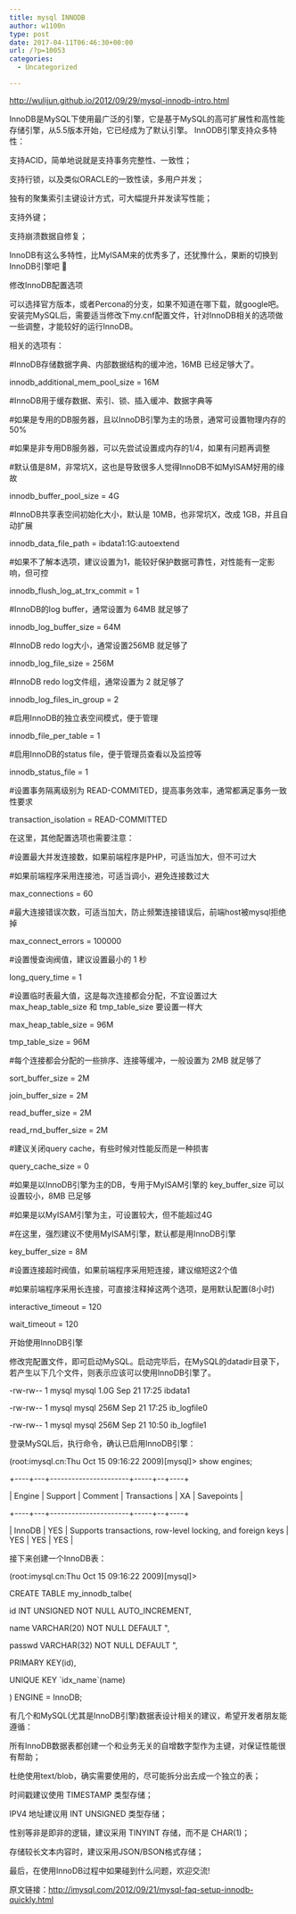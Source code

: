 ```yaml
---
title: mysql INNODB
author: w1100n
type: post
date: 2017-04-11T06:46:30+00:00
url: /?p=10053
categories:
  - Uncategorized

---
```

http://wulijun.github.io/2012/09/29/mysql-innodb-intro.html
  
InnoDB是MySQL下使用最广泛的引擎，它是基于MySQL的高可扩展性和高性能存储引擎，从5.5版本开始，它已经成为了默认引擎。 InnODB引擎支持众多特性：

支持ACID，简单地说就是支持事务完整性、一致性；
  
支持行锁，以及类似ORACLE的一致性读，多用户并发；
  
独有的聚集索引主键设计方式，可大幅提升并发读写性能；
  
支持外键；
  
支持崩溃数据自修复；
  
InnoDB有这么多特性，比MyISAM来的优秀多了，还犹豫什么，果断的切换到InnoDB引擎吧 🙂

修改InnoDB配置选项
  
可以选择官方版本，或者Percona的分支，如果不知道在哪下载，就google吧。安装完MySQL后，需要适当修改下my.cnf配置文件，针对InnoDB相关的选项做 一些调整，才能较好的运行InnoDB。

相关的选项有：

#InnoDB存储数据字典、内部数据结构的缓冲池，16MB 已经足够大了。
  
innodb\_additional\_mem\_pool\_size = 16M

#InnoDB用于缓存数据、索引、锁、插入缓冲、数据字典等
  
#如果是专用的DB服务器，且以InnoDB引擎为主的场景，通常可设置物理内存的50%
  
#如果是非专用DB服务器，可以先尝试设置成内存的1/4，如果有问题再调整
  
#默认值是8M，非常坑X，这也是导致很多人觉得InnoDB不如MyISAM好用的缘故
  
innodb\_buffer\_pool_size = 4G

#InnoDB共享表空间初始化大小，默认是 10MB，也非常坑X，改成 1GB，并且自动扩展
  
innodb\_data\_file_path = ibdata1:1G:autoextend

#如果不了解本选项，建议设置为1，能较好保护数据可靠性，对性能有一定影响，但可控
  
innodb\_flush\_log\_at\_trx_commit = 1

#InnoDB的log buffer，通常设置为 64MB 就足够了
  
innodb\_log\_buffer_size = 64M

#InnoDB redo log大小，通常设置256MB 就足够了
  
innodb\_log\_file_size = 256M

#InnoDB redo log文件组，通常设置为 2 就足够了
  
innodb\_log\_files\_in\_group = 2

#启用InnoDB的独立表空间模式，便于管理
  
innodb\_file\_per_table = 1

#启用InnoDB的status file，便于管理员查看以及监控等
  
innodb\_status\_file = 1

#设置事务隔离级别为 READ-COMMITED，提高事务效率，通常都满足事务一致性要求
  
transaction_isolation = READ-COMMITTED
  
在这里，其他配置选项也需要注意：

#设置最大并发连接数，如果前端程序是PHP，可适当加大，但不可过大
  
#如果前端程序采用连接池，可适当调小，避免连接数过大
  
max_connections = 60

#最大连接错误次数，可适当加大，防止频繁连接错误后，前端host被mysql拒绝掉
  
max\_connect\_errors = 100000

#设置慢查询阀值，建议设置最小的 1 秒
  
long\_query\_time = 1

#设置临时表最大值，这是每次连接都会分配，不宜设置过大 max\_heap\_table\_size 和 tmp\_table_size 要设置一样大
  
max\_heap\_table_size = 96M
  
tmp\_table\_size = 96M

#每个连接都会分配的一些排序、连接等缓冲，一般设置为 2MB 就足够了
  
sort\_buffer\_size = 2M
  
join\_buffer\_size = 2M
  
read\_buffer\_size = 2M
  
read\_rnd\_buffer_size = 2M

#建议关闭query cache，有些时候对性能反而是一种损害
  
query\_cache\_size = 0

#如果是以InnoDB引擎为主的DB，专用于MyISAM引擎的 key\_buffer\_size 可以设置较小，8MB 已足够
  
#如果是以MyISAM引擎为主，可设置较大，但不能超过4G
  
#在这里，强烈建议不使用MyISAM引擎，默认都是用InnoDB引擎
  
key\_buffer\_size = 8M

#设置连接超时阀值，如果前端程序采用短连接，建议缩短这2个值
  
#如果前端程序采用长连接，可直接注释掉这两个选项，是用默认配置(8小时)
  
interactive_timeout = 120
  
wait_timeout = 120

开始使用InnoDB引擎
  
修改完配置文件，即可启动MySQL。启动完毕后，在MySQL的datadir目录下，若产生以下几个文件，则表示应该可以使用InnoDB引擎了。

-rw-rw-- 1 mysql mysql 1.0G Sep 21 17:25 ibdata1
  
-rw-rw-- 1 mysql mysql 256M Sep 21 17:25 ib_logfile0
  
-rw-rw-- 1 mysql mysql 256M Sep 21 10:50 ib_logfile1

登录MySQL后，执行命令，确认已启用InnoDB引擎：

(root:imysql.cn:Thu Oct 15 09:16:22 2009)[mysql]> show engines;
  
+----+---+----------------------+-----+--+----+
  
| Engine | Support | Comment | Transactions | XA | Savepoints |
  
+----+---+----------------------+-----+--+----+
  
| InnoDB | YES | Supports transactions, row-level locking, and foreign keys | YES | YES | YES |

接下来创建一个InnoDB表：

(root:imysql.cn:Thu Oct 15 09:16:22 2009)[mysql]>
  
CREATE TABLE my\_innodb\_talbe(
  
id INT UNSIGNED NOT NULL AUTO_INCREMENT,
  
name VARCHAR(20) NOT NULL DEFAULT ",
  
passwd VARCHAR(32) NOT NULL DEFAULT ",
  
PRIMARY KEY(id),
  
UNIQUE KEY \`idx_name\`(name)
  
) ENGINE = InnoDB;

有几个和MySQL(尤其是InnoDB引擎)数据表设计相关的建议，希望开发者朋友能遵循：

所有InnoDB数据表都创建一个和业务无关的自增数字型作为主键，对保证性能很有帮助；
  
杜绝使用text/blob，确实需要使用的，尽可能拆分出去成一个独立的表；
  
时间戳建议使用 TIMESTAMP 类型存储；
  
IPV4 地址建议用 INT UNSIGNED 类型存储；
  
性别等非是即非的逻辑，建议采用 TINYINT 存储，而不是 CHAR(1)；
  
存储较长文本内容时，建议采用JSON/BSON格式存储；
  
最后，在使用InnoDB过程中如果碰到什么问题，欢迎交流!

原文链接：http://imysql.com/2012/09/21/mysql-faq-setup-innodb-quickly.html